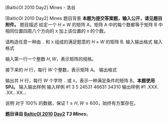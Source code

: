 



[BalticOI 2010 Day2] Mines - 洛谷














[BalticOI 2010 Day2] Mines
题目背景
**本题为提交答案题，输入公开，请见题目附件。**
题目描述
给定一个 $H\times W$ 的矩阵 A，矩阵 A 中的每个数都等于矩阵 B 中相同位置四周八个方向的 `X` 加上该位置的 `X` 的个数。

请构造任意一种由 `.` 和 `X` 组成的满足题意的 $H\times W$ 的矩阵 B.
输入输出格式
输入格式

输入第一行一个整数 $H,W$，表示矩阵的规格。

接下来的 $H$ 行，每行 $W$ 个整数，表示矩阵 A。
输出格式

输出共 $H$ 行，每行 $W$ 个字符 `.` 或 `X`，表示一种满足条件的矩阵 B。**本题使用 SPJ。**
输入输出样例
输入样例 #1
3 5
24531
46631
34310
输出样例 #1
.XXX.
.XX..
XX...

说明
对于 $100\%$ 的数据，保证 $1\le H,W\le 600$，始终有方案存在。

**题目译自 [BalticOI 2010](https://www.luogu.com.cn/problem/U126003) [Day2](https://boi.cses.fi/files/boi2010_day2.pdf) *T3 Mines***。






